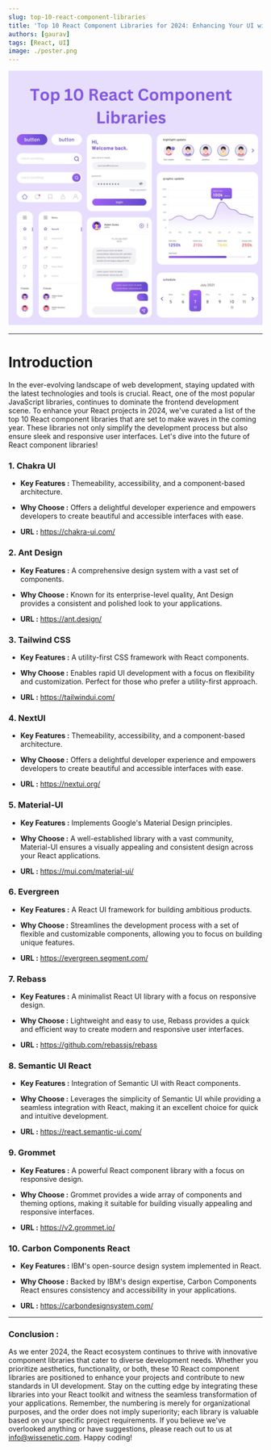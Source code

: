 ```yaml
---
slug: top-10-react-component-libraries
title: 'Top 10 React Component Libraries for 2024: Enhancing Your UI with the Best Tools'
authors: [gaurav]
tags: [React, UI]
image: ./poster.png
---
```


![UI Component image](./poster.png)

---

# Introduction

In the ever-evolving landscape of web development, staying updated with the latest technologies and tools is crucial. React, one of the most popular JavaScript libraries, continues to dominate the frontend development scene. To enhance your React projects in 2024, we've curated a list of the top 10 React component libraries that are set to make waves in the coming year. These libraries not only simplify the development process but also ensure sleek and responsive user interfaces. Let's dive into the future of React component libraries!

### 1. Chakra UI

- **Key Features :** Themeability, accessibility, and a component-based architecture.

- **Why Choose :** Offers a delightful developer experience and empowers developers to create beautiful and accessible interfaces with ease.

- **URL :** https://chakra-ui.com/

### 2. Ant Design

- **Key Features :** A comprehensive design system with a vast set of components.

- **Why Choose :** Known for its enterprise-level quality, Ant Design provides a consistent and polished look to your applications.

- **URL :** https://ant.design/

### 3. Tailwind CSS

- **Key Features :** A utility-first CSS framework with React components.

- **Why Choose :** Enables rapid UI development with a focus on flexibility and customization. Perfect for those who prefer a utility-first approach.

- **URL :** https://tailwindui.com/

### 4. NextUI

- **Key Features :** Themeability, accessibility, and a component-based architecture.

- **Why Choose :** Offers a delightful developer experience and empowers developers to create beautiful and accessible interfaces with ease.

- **URL :** https://nextui.org/

### 5. Material-UI

- **Key Features :** Implements Google's Material Design principles.

- **Why Choose :** A well-established library with a vast community, Material-UI ensures a visually appealing and consistent design across your React applications.

- **URL :** https://mui.com/material-ui/

### 6. Evergreen

- **Key Features :** A React UI framework for building ambitious products.

- **Why Choose :** Streamlines the development process with a set of flexible and customizable components, allowing you to focus on building unique features.

- **URL :** https://evergreen.segment.com/

### 7. Rebass

- **Key Features :** A minimalist React UI library with a focus on responsive design.

- **Why Choose :** Lightweight and easy to use, Rebass provides a quick and efficient way to create modern and responsive user interfaces.

- **URL :** https://github.com/rebassjs/rebass

### 8. Semantic UI React

- **Key Features :** Integration of Semantic UI with React components.

- **Why Choose :** Leverages the simplicity of Semantic UI while providing a seamless integration with React, making it an excellent choice for quick and intuitive development.

- **URL :** https://react.semantic-ui.com/

### 9. Grommet

- **Key Features :** A powerful React component library with a focus on responsive design.

- **Why Choose :** Grommet provides a wide array of components and theming options, making it suitable for building visually appealing and responsive interfaces.

- **URL :** https://v2.grommet.io/

### 10. Carbon Components React

- **Key Features :** IBM's open-source design system implemented in React.

- **Why Choose :** Backed by IBM's design expertise, Carbon Components React ensures consistency and accessibility in your applications.

- **URL :** https://carbondesignsystem.com/

---

### Conclusion :

As we enter 2024, the React ecosystem continues to thrive with innovative component libraries that cater to diverse development needs. Whether you prioritize aesthetics, functionality, or both, these 10 React component libraries are positioned to enhance your projects and contribute to new standards in UI development. Stay on the cutting edge by integrating these libraries into your React toolkit and witness the seamless transformation of your applications. Remember, the numbering is merely for organizational purposes, and the order does not imply superiority; each library is valuable based on your specific project requirements. If you believe we've overlooked anything or have suggestions, please reach out to us at info@wissenetic.com. Happy coding!
